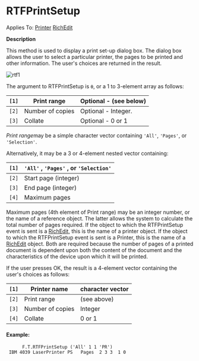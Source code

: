 




<h1 class="heading"><span class="name">RTFPrintSetup</span></h1>

Applies To: [Printer](../a-z/printer.md) [RichEdit](../a-z/richedit.md)


**Description**


This method is used to display a print set-up dialog box. The dialog box allows the user to select a particular printer, the pages to be printed and other information. The user's choices are returned in the result.



![rtf1](../img/rtf1.gif)



The argument to RTFPrintSetup is `⍬`, or a 1 to 3-element array as follows:


| `[1]` | Print range | Optional - (see below) |
| --- | --- | ---  |
| `[2]` | Number of copies | Optional - Integer. |
| `[3]` | Collate | Optional - 0 or 1 |


*Print range*may be a simple character vector containing `'All'`, `'Pages'`, or `'Selection'`.




Alternatively, it may be a 3 or 4-element nested vector containing:


| `[1]` | `'All'` , `'Pages'` , or `'Selection'` |
| --- | ---  |
| `[2]` | Start page (integer) |
| `[3]` | End page (integer) |
| `[4]` | Maximum pages |



Maximum pages (4th element of Print range) may be an integer number, or the name of a reference object. The latter allows the system to calculate the total number of pages required. If the object to which the RTFPrintSetup event is sent is a [RichEdit](../a-z/richedit.md), this is the name of a printer object. If the object to which the RTFPrintSetup event is sent is a Printer, this is the name of a [RichEdit](../a-z/richedit.md) object. Both are required because the number of pages of a printed document is dependent upon both the content of the document and the characteristics of the device upon which it will be printed.



If the user presses OK, the result is a 4-element vector containing the user's choices as follows:


| `[1]` | Printer name | character vector |
| --- | --- | ---  |
| `[2]` | Print range | (see above) |
| `[3]` | Number of copies | Integer |
| `[4]` | Collate | 0 or 1 |


#### Example:
```apl
      F.T.RTFPrintSetup ('All' 1 1 'PR')
 IBM 4039 LaserPrinter PS   Pages  2 3 3  1 0
```


